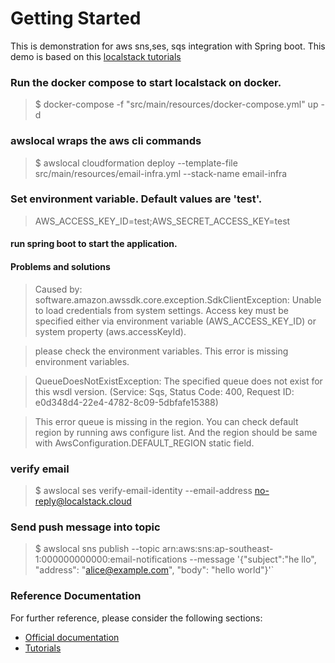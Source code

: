 # Getting Started
This is demonstration for aws sns,ses, sqs integration with Spring boot. This demo is based on this [localstack tutorials](https://docs.localstack.cloud/tutorials/java-notification-app/)

### Run the docker compose to start localstack on docker.
>$ docker-compose -f "src/main/resources/docker-compose.yml" up -d

### awslocal wraps the aws cli commands
>$ awslocal cloudformation deploy --template-file src/main/resources/email-infra.yml --stack-name email-infra

### Set environment variable. Default values are 'test'.
> AWS_ACCESS_KEY_ID=test;AWS_SECRET_ACCESS_KEY=test

#### run spring boot to start the application.

#### Problems and solutions
> Caused by: software.amazon.awssdk.core.exception.SdkClientException: Unable to load credentials from system settings. Access key must be specified either via environment variable (AWS_ACCESS_KEY_ID) or system property (aws.accessKeyId).

> please check the environment variables. This error is missing environment variables.

>  QueueDoesNotExistException: The specified queue does not exist for this wsdl version. (Service: Sqs, Status Code: 400, Request ID: e0d348d4-22e4-4782-8c09-5dbfafe15388)

> This error queue is missing in the region. You can check default region by running aws configure list. And the region should be same with AwsConfiguration.DEFAULT_REGION static field. 

### verify email
>$ awslocal ses verify-email-identity --email-address no-reply@localstack.cloud

### Send push message into topic
>$ awslocal sns publish --topic arn:aws:sns:ap-southeast-1:000000000000:email-notifications --message '{\"subject\":\"he
llo\", \"address\": \"alice@example.com\", \"body\": \"hello world\"}'`

### Reference Documentation
For further reference, please consider the following sections:

* [Official documentation](https://docs.localstack.cloud/overview/)
* [Tutorials](https://docs.localstack.cloud/tutorials/)
